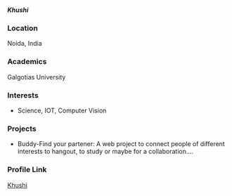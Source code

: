 #####             Khushi

### Location

Noida, India

### Academics

Galgotias University

### Interests

- Science, IOT, Computer Vision


### Projects

- Buddy-Find your partener: A web project to connect people of different interests to hangout, to study or maybe for a collaboration....

### Profile Link

[Khushi](https://github.com/feliz2023)
